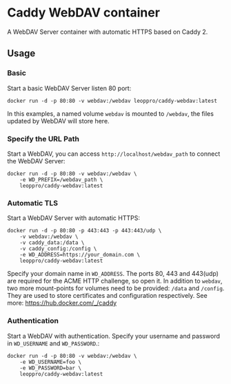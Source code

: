 # Caddy WebDAV container
A WebDAV Server container with automatic HTTPS based on Caddy 2.

## Usage

### Basic 

Start a basic WebDAV Server listen 80 port:

```
docker run -d -p 80:80 -v webdav:/webdav leoppro/caddy-webdav:latest
```

In this examples, a named volume `webdav` is mounted to `/webdav`, the files updated by WebDAV will store here.

### Specify the URL Path

Start a WebDAV, you can access `http://localhost/webdav_path` to connect the WebDAV Server:

```
docker run -d -p 80:80 -v webdav:/webdav \
    -e WD_PREFIX=/webdav_path \
    leoppro/caddy-webdav:latest
```

### Automatic TLS

Start a WebDAV Server with automatic HTTPS:

```
docker run -d -p 80:80 -p 443:443 -p 443:443/udp \
    -v webdav:/webdav \
    -v caddy_data:/data \
    -v caddy_config:/config \
    -e WD_ADDRESS=https://your_domain.com \
    leoppro/caddy-webdav:latest
```

Specify your domain name in `WD_ADDRESS`. The ports 80, 443 and 443(udp) are required for the ACME HTTP challenge, so open it. In addition to `webdav`, two more mount-points for volumes need to be provided: `/data` and `/config`. They are used to store certificates and configuration respectively. See more: https://hub.docker.com/_/caddy

### Authentication

Start a WebDAV with authentication. Specify your username and password in `WD_USERNAME` and `WD_PASSWORD`.:

```
docker run -d -p 80:80 -v webdav:/webdav \
    -e WD_USERNAME=foo \
    -e WD_PASSWORD=bar \
    leoppro/caddy-webdav:latest
```
